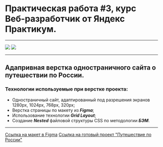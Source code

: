 # Практическая работа #3, курс Веб-разработчик от Яндекс Практикум.
___
![](https://img.shields.io/badge/-HTML5-orange)
![](https://img.shields.io/badge/-CSS3-blue)
___
## Адапривная верстка одностраничного сайта о путешествии по России.

### Технологии используемые при верстке проекта:
* Одностраничный сайт, адаптированный под разрешения экранов 1280px, 1024px, 768px, 320px;
* Верстка страницы по макету из ___Figma___;
* Использование технологии ___Grid Layout___;
* Создание ___Nested___ файловой структуры CSS  по методологии ___БЭМ___.

____

[Ссылка на макет в Figma](https://www.figma.com/file/5S2WSbEFL6awjVWJ0NWL8Q/Sprint-3_-Russia-_-desktop-mobile?node-id=28503%3A0)
[Ссылка на готовый проект "Путешествие по России"](https://github.com/BeefDoshirak/how-to-learn.git)
